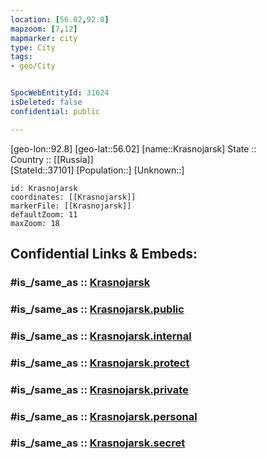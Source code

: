 ```yaml
---
location: [56.02,92.8] 
mapzoom: [7,12] 
mapmarker: city 
type: City
tags:
- geo/City


SpocWebEntityId: 31624
isDeleted: false
confidential: public

---
```

[geo-lon::92.8] 
[geo-lat::56.02] 
[name::Krasnojarsk] 
State ::  
Country :: [[Russia]]  
[StateId::37101] 
[Population::] 
[Unknown::] 


```leaflet
id: Krasnojarsk
coordinates: [[Krasnojarsk]] 
markerFile: [[Krasnojarsk]] 
defaultZoom: 11 
maxZoom: 18
```


## Confidential Links & Embeds: 

### #is_/same_as :: [Krasnojarsk](/_Standards/Earth/Continent/Asia/Asia~North/Asia~Siberia/Krasnoyarsk_Krai/City/Krasnojarsk.md) 

### #is_/same_as :: [Krasnojarsk.public](/_public/Earth/Continent/Asia/Asia~North/Asia~Siberia/Krasnoyarsk_Krai/City/Krasnojarsk.public.md) 

### #is_/same_as :: [Krasnojarsk.internal](/_internal/Earth/Continent/Asia/Asia~North/Asia~Siberia/Krasnoyarsk_Krai/City/Krasnojarsk.internal.md) 

### #is_/same_as :: [Krasnojarsk.protect](/_protect/Earth/Continent/Asia/Asia~North/Asia~Siberia/Krasnoyarsk_Krai/City/Krasnojarsk.protect.md) 

### #is_/same_as :: [Krasnojarsk.private](/_private/Earth/Continent/Asia/Asia~North/Asia~Siberia/Krasnoyarsk_Krai/City/Krasnojarsk.private.md) 

### #is_/same_as :: [Krasnojarsk.personal](/_personal/Earth/Continent/Asia/Asia~North/Asia~Siberia/Krasnoyarsk_Krai/City/Krasnojarsk.personal.md) 

### #is_/same_as :: [Krasnojarsk.secret](/_secret/Earth/Continent/Asia/Asia~North/Asia~Siberia/Krasnoyarsk_Krai/City/Krasnojarsk.secret.md)

